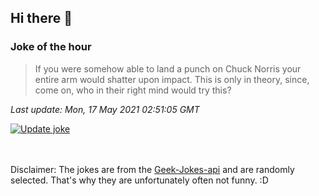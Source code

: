 ## Hi there 👋

### Joke of the hour
<!-- joke -->
>If you were somehow able to land a punch on Chuck Norris your entire arm would shatter upon impact. This is only in theory, since, come on, who in their right mind would try this?
<!-- /joke -->

*Last update: Mon, 17 May 2021 02:51:05 GMT*

[![Update joke](https://github.com/nclskfm/nclskfm/actions/workflows/joke.yml/badge.svg)](https://github.com/nclskfm/nclskfm/actions/workflows/joke.yml)

<br><br>
Disclaimer: The jokes are from the [Geek-Jokes-api](https://github.com/sameerkumar18/geek-joke-api) and are randomly selected. That's why they are unfortunately often not funny. :D
